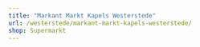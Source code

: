 ```yaml
---
title: "Markant Markt Kapels Westerstede"
url: /westerstede/markant-markt-kapels-westerstede/
shop: Supermarkt
---
```

